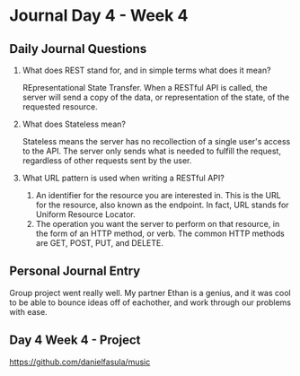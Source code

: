 # Journal Day 4 - Week 4

## Daily Journal Questions

1. What does REST stand for, and in simple terms what does it mean?

    REpresentational State Transfer. When a RESTful API is called, the server will send a copy of the data, or representation of the state, of the requested resource. 

2. What does Stateless mean?

    Stateless means the server has no recollection of a single user's access to the API. The server only sends what is needed to fulfill the request, regardless of other requests sent by the user.

3. What URL pattern is used when writing a RESTful API?

    1. An identifier for the resource you are interested in. This is the URL for the resource, also known as the endpoint. In fact, URL stands for Uniform Resource Locator.
    2. The operation you want the server to perform on that resource, in the form of an HTTP method, or verb. The common HTTP methods are GET, POST, PUT, and DELETE.

## Personal Journal Entry

 Group project went really well. My partner Ethan is a genius, and it was cool to be able to bounce ideas off of eachother, and work through our problems with ease.


## Day 4 Week 4 -  Project

https://github.com/danielfasula/music

